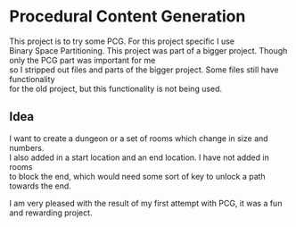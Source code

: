 Procedural Content Generation
==============

This project is to try some PCG. For this project specific I use  
Binary Space Partitioning. 
This project was part of a bigger project. Though only the PCG part was important for me  
so I stripped out files and parts of the bigger project. Some files still have functionality  
for the old project, but this functionality is not being used.

Idea
----------------

I want to create a dungeon or a set of rooms which change in size and numbers.  
I also added in a start location and an end location. I have not added in rooms  
to block the end, which would need some sort of key to unlock a path towards the end.

I am very pleased with the result of my first attempt with PCG, it was a fun and rewarding project.
